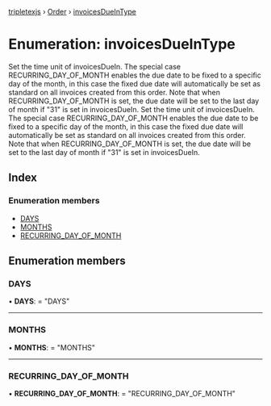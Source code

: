 [tripletexjs](../README.md) › [Order](../modules/order.md) › [invoicesDueInType](order.invoicesdueintype.md)

# Enumeration: invoicesDueInType

Set the time unit of invoicesDueIn. The special case RECURRING_DAY_OF_MONTH enables the due date to be fixed to a specific day of the month, in this case the fixed due date will automatically be set as standard on all invoices created from this order. Note that when RECURRING_DAY_OF_MONTH is set, the due date will be set to the last day of month if "31" is set in invoicesDueIn.
Set the time unit of invoicesDueIn. The special case RECURRING_DAY_OF_MONTH enables the due date to be fixed to a specific day of the month, in this case the fixed due date will automatically be set as standard on all invoices created from this order. Note that when RECURRING_DAY_OF_MONTH is set, the due date will be set to the last day of month if "31" is set in invoicesDueIn.

## Index

### Enumeration members

* [DAYS](order.invoicesdueintype.md#days)
* [MONTHS](order.invoicesdueintype.md#months)
* [RECURRING_DAY_OF_MONTH](order.invoicesdueintype.md#recurring_day_of_month)

## Enumeration members

###  DAYS

• **DAYS**: = "DAYS"

___

###  MONTHS

• **MONTHS**: = "MONTHS"

___

###  RECURRING_DAY_OF_MONTH

• **RECURRING_DAY_OF_MONTH**: = "RECURRING_DAY_OF_MONTH"
